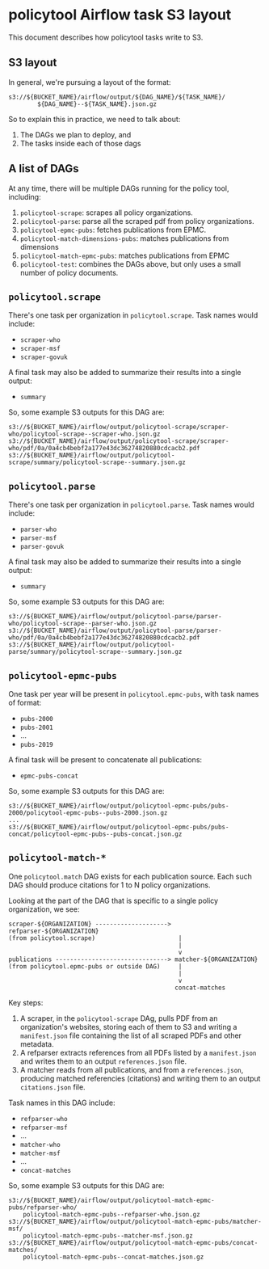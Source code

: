 # policytool Airflow task S3 layout

This document describes how policytool tasks write to S3.

## S3 layout

In general, we're pursuing a layout of the format:

```
s3://${BUCKET_NAME}/airflow/output/${DAG_NAME}/${TASK_NAME}/
        ${DAG_NAME}--${TASK_NAME}.json.gz
```

So to explain this in practice, we need to talk about:

1. The DAGs we plan to deploy, and
1. The tasks inside each of those dags


## A list of DAGs

At any time, there will be multiple DAGs running for the policy tool,
including:

1. `policytool-scrape`: scrapes all policy organizations.
1. `policytool-parse`: parse all the scraped pdf from policy organizations.
1. `policytool-epmc-pubs`: fetches publications from EPMC.
1. `policytool-match-dimensions-pubs`: matches publications from dimensions
1. `policytool-match-epmc-pubs`: matches publications from EPMC
1. `policytool-test`: combines the DAGs above, but only uses a small number of policy documents.


## `policytool.scrape`

There's one task per organization in `policytool.scrape`. Task names would include:

- `scraper-who`
- `scraper-msf`
- `scraper-govuk`

A final task may also be added to summarize their results into a single output:

- `summary`

So, some example S3 outputs for this DAG are:

```
s3://${BUCKET_NAME}/airflow/output/policytool-scrape/scraper-who/policytool-scrape--scraper-who.json.gz
s3://${BUCKET_NAME}/airflow/output/policytool-scrape/scraper-who/pdf/0a/0a4cb4bebf2a177e43dc36274820880cdcacb2.pdf
s3://${BUCKET_NAME}/airflow/output/policytool-scrape/summary/policytool-scrape--summary.json.gz
```

## `policytool.parse`

There's one task per organization in `policytool.parse`. Task names would include:

- `parser-who`
- `parser-msf`
- `parser-govuk`

A final task may also be added to summarize their results into a single output:

- `summary`

So, some example S3 outputs for this DAG are:

```
s3://${BUCKET_NAME}/airflow/output/policytool-parse/parser-who/policytool-scrape--parser-who.json.gz
s3://${BUCKET_NAME}/airflow/output/policytool-parse/parser-who/pdf/0a/0a4cb4bebf2a177e43dc36274820880cdcacb2.pdf
s3://${BUCKET_NAME}/airflow/output/policytool-parse/summary/policytool-scrape--summary.json.gz
```

## `policytool-epmc-pubs`

One task per year will be present in `policytool.epmc-pubs`, with task names of format:

- `pubs-2000`
- `pubs-2001`
- ...
- `pubs-2019`

A final task will be present to concatenate all publications:

- `epmc-pubs-concat`

So, some example S3 outputs for this DAG are:

```
s3://${BUCKET_NAME}/airflow/output/policytool-epmc-pubs/pubs-2000/policytool-epmc-pubs--pubs-2000.json.gz
...
s3://${BUCKET_NAME}/airflow/output/policytool-epmc-pubs/pubs-concat/policytool-epmc-pubs--pubs-concat.json.gz
```



## `policytool-match-*`

One `policytool.match` DAG exists for each publication source. Each such DAG should produce citations for 1 to N policy organizations.

Looking at the part of the DAG that is specific to a single policy
organization, we see:

```
scraper-${ORGANIZATION} --------------------> refparser-${ORGANIZATION}
(from policytool.scrape)                       |
                                               |
                                               v
publications -------------------------------> matcher-${ORGANIZATION}
(from policytool.epmc-pubs or outside DAG)     |
                                               |
                                               v
                                              concat-matches
```

Key steps:

1. A scraper, in the `policytool-scrape` DAg, pulls PDF from an organization's
   websites, storing each of them to S3 and writing a `manifest.json` file
   containing the list of all scraped PDFs and other metadata.
1. A refparser extracts references from all PDFs listed by a
   `manifest.json` and writes them to an output `references.json`
   file.
1. A matcher reads from all publications, and from a `references.json`,
   producing matched referencies (citations) and writing them to an
   output `citations.json` file.

Task names in this DAG include:


- `refparser-who`
- `refparser-msf`
- ...
- `matcher-who`
- `matcher-msf`
- ...
- `concat-matches`


So, some example S3 outputs for this DAG are:

```
s3://${BUCKET_NAME}/airflow/output/policytool-match-epmc-pubs/refparser-who/
    policytool-match-epmc-pubs--refparser-who.json.gz
s3://${BUCKET_NAME}/airflow/output/policytool-match-epmc-pubs/matcher-msf/
    policytool-match-epmc-pubs--matcher-msf.json.gz
s3://${BUCKET_NAME}/airflow/output/policytool-match-epmc-pubs/concat-matches/
    policytool-match-epmc-pubs--concat-matches.json.gz
```
